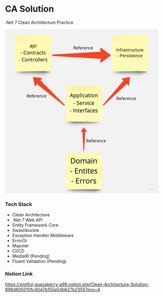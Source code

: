 # CA Solution
.Net 7 Clean Architecture Practice

![CA](./.pic/CA.jpg)

### Tech Stack
- Clean Architecture
- .Net 7 Web API
- Entity Framework Core
- Swashbuckle
- Exception Handler Middleware
- ErrorOr
- Mapster
- CI/CD
- MediatR (Pending)
- Fluent Validation (Pending)

### Notion Link
https://wistful-guavaberry-a98.notion.site/Clean-Architacture-Solution-898d805010fc4047b155a54b627b2355?pvs=4
